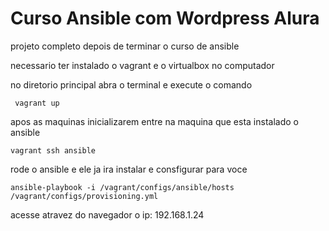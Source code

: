 # Curso Ansible com Wordpress Alura


projeto completo depois de terminar o curso de ansible

necessario ter instalado o vagrant e o virtualbox no computador

no diretorio principal abra o terminal e execute o comando
```
 vagrant up
```

apos as maquinas inicializarem entre na maquina que esta instalado o ansible
```
vagrant ssh ansible
```

rode o ansible e ele ja ira instalar e consfigurar para voce
```
ansible-playbook -i /vagrant/configs/ansible/hosts /vagrant/configs/provisioning.yml
```

acesse atravez do navegador o ip: 192.168.1.24

